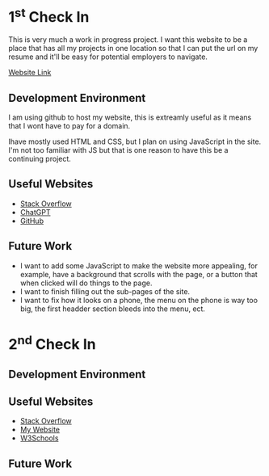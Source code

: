 # 1<sup>st</sup> Check In

This is very much a work in progress project. I want this website to be a place that has all my projects in one location so that I can put the url on my resume and it'll be easy for potential employers to navigate.

[Website Link](https://jonathanstarks.github.io/Website_Idea/)

## Development Environment
I am using github to host my website, this is extreamly useful as it means that I wont have to pay for a domain. 

Ihave mostly used HTML and CSS, but I plan on using JavaScript in the site. I'm not too familiar with JS but that is one reason to have this be a continuing project.

## Useful Websites

- [Stack Overflow](http://stackoverflow.com)
- [ChatGPT](http://openai.com)
- [GitHub](https://github.com)


## Future Work
- I want to add some JavaScript to make the website more appealing, for example, have a background that scrolls with the page, or a button that when clicked will do things to the page.
- I want to finish filling out the sub-pages of the site.
- I want to fix how it looks on a phone, the menu on the phone is way too big, the first headder section bleeds into the menu, ect.

# 2<sup>nd</sup> Check In

## Development Environment

## Useful Websites
- [Stack Overflow](https://stackoverflow.com)
- [My Website](https://jonathanstarks.github.io/Website_Idea/)
- [W3Schools](https://w3schools.com)

## Future Work
